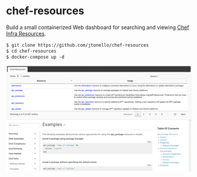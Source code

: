 # chef-resources
Build a small containerized Web dashboard for searching and viewing [Chef Infra Resources](https://docs.chef.io/resources).

```
$ git clone https://github.com/jtonello/chef-resources
$ cd chef-resources
$ docker-compose up -d
```
![chef-resources](chef-resources.png)
